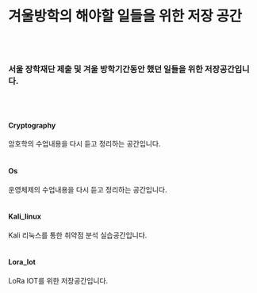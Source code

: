 # 겨울방학의 해야할 일들을 위한 저장 공간
<br></br>
### 서울 장학재단 제출 및 겨울 방학기간동안 했던 일들을 위한 저장공간입니다.
<br></br>
#### Cryptography   
암호학의 수업내용을 다시 듣고 정리하는 공간입니다.
<br></br>
#### Os   
운영체제의 수업내용을 다시 듣고 정리하는 공간입니다.
<br></br>
#### Kali_linux   
Kali 리눅스를 통한 취약점 분석 실습공간입니다.
<br></br>
#### Lora_Iot   
LoRa IOT를 위한 저장공간입니다.
<br></br>


